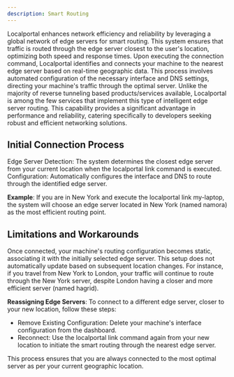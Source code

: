 ```yaml
---
description: Smart Routing
---
```

Localportal enhances network efficiency and reliability by leveraging a global network of edge servers for smart routing. This system ensures that traffic is routed through the edge server closest to the user's location, optimizing both speed and response times. Upon executing the connection command, Localportal identifies and connects your machine to the nearest edge server based on real-time geographic data. This process involves automated configuration of the necessary interface and DNS settings, directing your machine's traffic through the optimal server. Unlike the majority of reverse tunneling based products/services available, Localportal is among the few services that implement this type of intelligent edge server routing. This capability provides a significant advantage in performance and reliability, catering specifically to developers seeking robust and efficient networking solutions.

## Initial Connection Process

Edge Server Detection: The system determines the closest edge server from your current location when the localportal link command is executed.
Configuration: Automatically configures the interface and DNS to route through the identified edge server.

**Example**: If you are in New York and execute the localportal link my-laptop, the system will choose an edge server located in New York (named namora) as the most efficient routing point.

## Limitations and Workarounds

Once connected, your machine's routing configuration becomes static, associating it with the initially selected edge server. This setup does not automatically update based on subsequent location changes. For instance, if you travel from New York to London, your traffic will continue to route through the New York server, despite London having a closer and more efficient server (named hagrid).

**Reassigning Edge Servers**: To connect to a different edge server, closer to your new location, follow these steps:

- Remove Existing Configuration: Delete your machine's interface configuration from the dashboard.
- Reconnect: Use the localportal link command again from your new location to initiate the smart routing through the nearest edge server.

This process ensures that you are always connected to the most optimal server as per your current geographic location.
